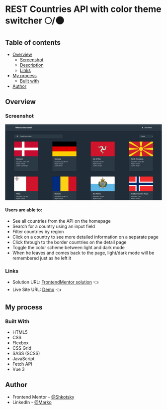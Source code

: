 
# REST Countries API with color theme switcher 🌕/🌑

## Table of contents

- [Overview](#overview)
  - [Screenshot](#screenshot)
  - [Description](#users-are-able-to)
  - [Links](#links)
- [My process](#my-process)
  - [Built with](#built-with)
- [Author](#author)

## Overview

### Screenshot

![](./images/restScrShot.png)

#### Users are able to:

* See all countries from the API on the homepage
* Search for a country using an input field
* Filter countries by region
* Click on a country to see more detailed information on a separate page
* Click through to the border countries on the detail page
* Toggle the color scheme between light and dark mode
* When he leaves and comes back to the page, light/dark mode will be remembered just as he left it

### Links

- Solution URL: [FrontendMentor solution](https://www.frontendmentor.io/solutions/rest-countries-api-lightdark-mode-vue-3-rJhy8N-Lc) 👈
- Live Site URL: [Demo](https://celadon-pika-5cb5e6.netlify.app/) 👈

## My process

### Built With
- HTML5
- CSS
- Flexbox
- CSS Grid
- SASS (SCSS)
- JavaScript
- Fetch API
- Vue 3

## Author

- Frontend Mentor - [@Shkotsky](https://www.frontendmentor.io/profile/Shkotsky)
- LinkedIn - [@Marko](https://www.linkedin.com/in/marko-hristovski-77b9a6149/)
